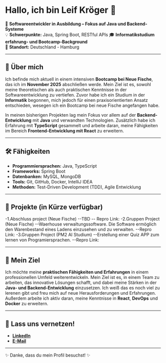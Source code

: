 # Hallo, ich bin Leif Kröger 👋

🌱 **Softwareentwickler in Ausbildung – Fokus auf Java und Backend-Systeme**  
💡 **Schwerpunkte:** Java, Spring Boot, RESTful APIs 
🎓 **Informatikstudium erfahrung- und Bootcamp-Background**  
📍 **Standort:** Deutschland - Hamburg

---

## 🚀 Über mich

Ich befinde mich aktuell in einem intensiven **Bootcamp bei Neue Fische**, das ich im **November 2025** abschließen werde. Mein Ziel ist es, sowohl meine theoretischen als auch praktischen Kenntnisse in der Softwareentwicklung zu vertiefen. Zuvor habe ich ein Studium in der **Informatik** begonnen, mich jedoch für einen praxisorientierten Ansatz entschieden, wesegen ich ein Bootcamp bei neue Fische angefangen habe.

In meinen bisherigen Projekten lag mein Fokus vor allem auf der **Backend-Entwicklung** mit **Java** und verwandten Technologien. Zusätzlich habe ich Erfahrung mit **TypeScript** gesammelt und arbeite daran, meine Fähigkeiten im Bereich **Frontend-Entwicklung mit React** zu erweitern.

---

## 🛠️ Fähigkeiten

- **Programmiersprachen:** Java, TypeScript  
- **Frameworks:** Spring Boot  
- **Datenbanken:** MySQL, MongoDB  
- **Tools:** Git, GitHub, Docker, IntelliJ IDEA  
- **Methoden:** Test-Driven Development (TDD), Agile Entwicklung  

---

## 🌟 Projekte (in Kürze verfügbar)

-1.Abschluss project (Neue Fische)
--TBD
-- Repro Link:
-2.Gruppen Project (Neue Fische)
--Waerhouse verwaltungssoftware. Die Software ermöglich den Warenbestand eines Ladens einzusehen und zu verwalten.
--Repro Link:
-3.Gruppen Project (PM2 AI Studium)
--Erstellung einer Quiz APP zum lernen von Programiersprachen. 
--Repro Link:



---

## 🌟 Mein Ziel

Ich möchte meine **praktischen Fähigkeiten und Erfahrungen** in einem professionellen Umfeld weiterentwickeln. Mein Ziel ist es, in einem Team zu arbeiten, das innovative Lösungen schafft, und dabei meine Stärken in der **Java- und Backend-Entwicklung** einzusetzen. Ich weiß das es noch viel zu lerenen gibt und freu mich auf neue Herausforderungen und Erfahrungen. Außerdem arbeite ich aktiv daran, meine Kenntnisse in **React**, **DevOps** und **Docker** zu erweitern.

---

## 🤝 Lass uns vernetzen!

- [**LinkedIn**](https://www.linkedin.com/in/leifkroeger)  
- [**E-Mail**](mailto:Leif.kr@outlook.com)  

---

✨ Danke, dass du mein Profil besuchst! ✨

